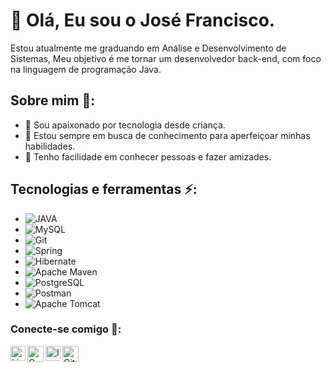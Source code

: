 # 👋 Olá, Eu sou o José Francisco.
Estou atualmente me graduando em Análise e Desenvolvimento de Sistemas, Meu objetivo é me tornar um desenvolvedor back-end, com foco na linguagem de programação Java.

## Sobre mim 🧑:
- 🧞 Sou apaixonado por tecnologia desde criança.
- 🔭 Estou sempre em busca de conhecimento para aperfeiçoar minhas habilidades.
- 👯 Tenho facilidade em conhecer pessoas e fazer amizades.

## Tecnologias e ferramentas ⚡:

- ![JAVA](https://www.vectorlogo.zone/logos/java/java-horizontal.svg)
- ![MySQL](https://www.vectorlogo.zone/logos/mysql/mysql-ar21.svg)
- ![Git](https://www.vectorlogo.zone/logos/git-scm/git-scm-ar21.svg)
- ![Spring](https://www.vectorlogo.zone/logos/springio/springio-ar21.svg)
- ![Hibernate](https://www.vectorlogo.zone/logos/hibernate/hibernate-ar21.svg)
- ![Apache Maven](https://www.vectorlogo.zone/logos/apache_maven/apache_maven-ar21.svg)
- ![PostgreSQL](https://www.vectorlogo.zone/logos/postgresql/postgresql-ar21.svg)
- ![Postman](https://www.vectorlogo.zone/logos/getpostman/getpostman-ar21.svg)
- ![Apache Tomcat](https://www.vectorlogo.zone/logos/apache_tomcat/apache_tomcat-ar21.svg)






### Conecte-se comigo 🤝:
<a href="https://www.linkedin.com/in/josé-francisco-marques-neto-67383622b/">
 <img align="left" alt="Linkedin" width="24px" src="https://www.vectorlogo.zone/logos/linkedin/linkedin-icon.svg" />
</a>
<a href="mailto:netomarques@gmail.com">
  <img align="left" alt="Gmail" width="26px" src="https://www.vectorlogo.zone/logos/gmail/gmail-icon.svg" />
</a>
<a href="https://www.instagram.com/zemarques_96/">
  <img align="left" alt="Instagram" width="24px" src="https://www.vectorlogo.zone/logos/instagram/instagram-icon.svg" />
</a>
 <a href="https://github.com/ZeMarques96">
  <img align="left" alt="Github" width="26px" src="https://www.vectorlogo.zone/logos/github/github-tile.svg" />
</a>

